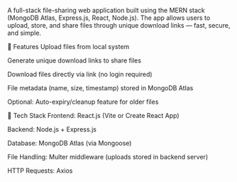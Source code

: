 A full-stack file-sharing web application built using the MERN stack (MongoDB Atlas, Express.js, React, Node.js). The app allows users to upload, store, and share files through unique download links — fast, secure, and simple.

🚀 Features
Upload files from local system

Generate unique download links to share files

Download files directly via link (no login required)

File metadata (name, size, timestamp) stored in MongoDB Atlas

Optional: Auto-expiry/cleanup feature for older files

🧱 Tech Stack
Frontend: React.js (Vite or Create React App)

Backend: Node.js + Express.js

Database: MongoDB Atlas (via Mongoose)

File Handling: Multer middleware (uploads stored in backend server)

HTTP Requests: Axios

